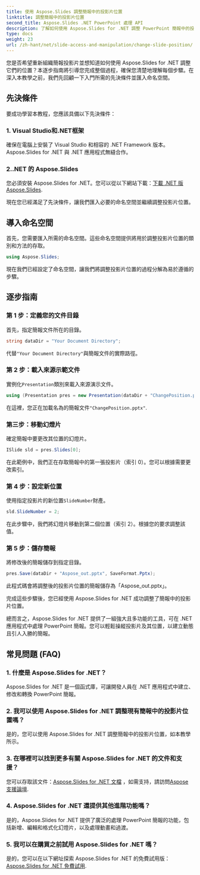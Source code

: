 ```yaml
---
title: 使用 Aspose.Slides 調整簡報中的投影片位置
linktitle: 調整簡報中的投影片位置
second_title: Aspose.Slides .NET PowerPoint 處理 API
description: 了解如何使用 Aspose.Slides for .NET 調整 PowerPoint 簡報中的投影片位置。提升你的演講技巧！
type: docs
weight: 23
url: /zh-hant/net/slide-access-and-manipulation/change-slide-position/
---
```


您是否希望重新組織簡報投影片並想知道如何使用 Aspose.Slides for .NET 調整它們的位置？本逐步指南將引導您完成整個過程，確保您清楚地理解每個步驟。在深入本教學之前，我們先回顧一下入門所需的先決條件並匯入命名空間。

## 先決條件

要成功學習本教程，您應該具備以下先決條件：

### 1. Visual Studio和.NET框架

確保在電腦上安裝了 Visual Studio 和相容的 .NET Framework 版本。 Aspose.Slides for .NET 與 .NET 應用程式無縫合作。

### 2..NET 的 Aspose.Slides

您必須安裝 Aspose.Slides for .NET。您可以從以下網站下載：[下載 .NET 版 Aspose.Slides](https://releases.aspose.com/slides/net/).

現在您已經滿足了先決條件，讓我們匯入必要的命名空間並繼續調整投影片位置。

## 導入命名空間

首先，您需要匯入所需的命名空間。這些命名空間提供將用於調整投影片位置的類別和方法的存取。

```csharp
using Aspose.Slides;
```

現在我們已經設定了命名空間，讓我們將調整投影片位置的過程分解為易於遵循的步驟。

## 逐步指南

### 第 1 步：定義您的文件目錄

首先，指定簡報文件所在的目錄。

```csharp
string dataDir = "Your Document Directory";
```

代替`"Your Document Directory"`與簡報文件的實際路徑。

### 第 2 步：載入來源示範文件

實例化`Presentation`類別來載入來源演示文件。

```csharp
using (Presentation pres = new Presentation(dataDir + "ChangePosition.pptx"))
```

在這裡，您正在加載名為的簡報文件`"ChangePosition.pptx"`.

### 第三步：移動幻燈片

確定簡報中要更改其位置的幻燈片。

```csharp
ISlide sld = pres.Slides[0];
```

在此範例中，我們正在存取簡報中的第一張投影片（索引 0）。您可以根據需要更改索引。

### 第 4 步：設定新位置

使用指定投影片的新位置`SlideNumber`財產。

```csharp
sld.SlideNumber = 2;
```

在此步驟中，我們將幻燈片移動到第二個位置（索引 2）。根據您的要求調整該值。

### 第 5 步：儲存簡報

將修改後的簡報儲存到指定目錄。

```csharp
pres.Save(dataDir + "Aspose_out.pptx", SaveFormat.Pptx);
```

此程式碼會將調整後的投影片位置的簡報儲存為「Aspose_out.pptx」。

完成這些步驟後，您已經使用 Aspose.Slides for .NET 成功調整了簡報中的投影片位置。

總而言之，Aspose.Slides for .NET 提供了一組強大且多功能的工具，可在 .NET 應用程式中處理 PowerPoint 簡報。您可以輕鬆操縱投影片及其位置，以建立動態且引人入勝的簡報。

## 常見問題 (FAQ)

### 1. 什麼是 Aspose.Slides for .NET？

Aspose.Slides for .NET 是一個函式庫，可讓開發人員在 .NET 應用程式中建立、修改和轉換 PowerPoint 簡報。

### 2. 我可以使用 Aspose.Slides for .NET 調整現有簡報中的投影片位置嗎？

是的，您可以使用 Aspose.Slides for .NET 調整簡報中的投影片位置，如本教學所示。

### 3. 在哪裡可以找到更多有關 Aspose.Slides for .NET 的文件和支援？

您可以存取該文件：[Aspose.Slides for .NET 文檔](https://reference.aspose.com/slides/net/) ，如需支持，請訪問[Aspose 支援論壇](https://forum.aspose.com/).

### 4. Aspose.Slides for .NET 還提供其他進階功能嗎？

是的，Aspose.Slides for .NET 提供了廣泛的處理 PowerPoint 簡報的功能，包括新增、編輯和格式化幻燈片，以及處理動畫和過渡。

### 5. 我可以在購買之前試用 Aspose.Slides for .NET 嗎？

是的，您可以在以下網址探索 Aspose.Slides for .NET 的免費試用版：[Aspose.Slides for .NET 免費試用](https://releases.aspose.com/).